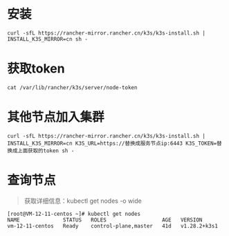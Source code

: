 # 安装
```
curl -sfL https://rancher-mirror.rancher.cn/k3s/k3s-install.sh | INSTALL_K3S_MIRROR=cn sh -
```
# 获取token
```
cat /var/lib/rancher/k3s/server/node-token
```
# 其他节点加入集群
```
curl -sfL https://rancher-mirror.rancher.cn/k3s/k3s-install.sh | INSTALL_K3S_MIRROR=cn K3S_URL=https://替换成服务节点ip:6443 K3S_TOKEN=替换成上面获取的token sh -
```
# 查询节点
> 获取详细信息：kubectl get nodes -o wide
```
[root@VM-12-11-centos ~]# kubectl get nodes
NAME              STATUS   ROLES                  AGE   VERSION
vm-12-11-centos   Ready    control-plane,master   41d   v1.28.2+k3s1
```